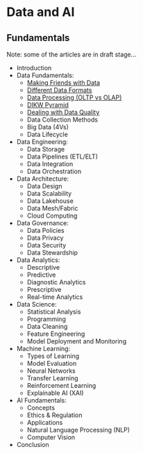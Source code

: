 # Data and AI
## Fundamentals

Note: some of the articles are in draft stage...

- Introduction
- Data Fundamentals:
  - [Making Friends with Data](https://medium.com/@rathi-ankit/making-friends-with-data-a4c919cb8132)
  - [Different Data Formats](https://medium.com/@rathi-ankit/different-data-formats-1ebdd61c5621)
  - [Data Processing (OLTP vs OLAP)](https://medium.com/@rathi-ankit/data-processing-oltp-vs-olap-836d95c348fb)
  - [DIKW Pyramid](https://medium.com/@rathi-ankit/dikw-pyramid-c01bbba5d33c)
  - [Dealing with Data Quality](https://medium.com/@rathi-ankit/dealing-with-data-quality-b39f3cbc2fd0)
  - Data Collection Methods
  - Big Data (4Vs)
  - Data Lifecycle
- Data Engineering: 
  - Data Storage
  - Data Pipelines (ETL/ELT)
  - Data Integration
  - Data Orchestration
- Data Architecture: 
  - Data Design
  - Data Scalability
  - Data Lakehouse
  - Data Mesh/Fabric
  - Cloud Computing
- Data Governance: 
  - Data Policies
  - Data Privacy
  - Data Security
  - Data Stewardship
- Data Analytics: 
  - Descriptive
  - Predictive
  - Diagnostic Analytics
  - Prescriptive
  - Real-time Analytics
- Data Science: 
  - Statistical Analysis
  - Programming
  - Data Cleaning
  - Feature Engineering
  - Model Deployment and Monitoring
- Machine Learning: 
  - Types of Learning
  - Model Evaluation
  - Neural Networks
  - Transfer Learning
  - Reinforcement Learning
  - Explainable AI (XAI)
- AI Fundamentals: 
  - Concepts
  - Ethics & Regulation
  - Applications
  - Natural Language Processing (NLP)
  - Computer Vision
- Conclusion


